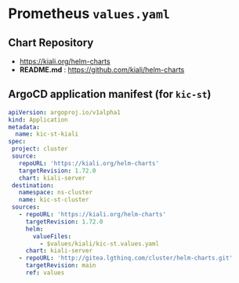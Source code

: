 # Prometheus `values.yaml`

## Chart Repository

- <https://kiali.org/helm-charts>
- **README.md** : <https://github.com/kiali/helm-charts>

## ArgoCD application manifest (for `kic-st`)

```yaml
apiVersion: argoproj.io/v1alpha1
kind: Application
metadata:
  name: kic-st-kiali
spec:
 project: cluster
 source:
   repoURL: 'https://kiali.org/helm-charts'
   targetRevision: 1.72.0
   chart: kiali-server
 destination:
   namespace: ns-cluster
   name: kic-st-cluster
 sources:
   - repoURL: 'https://kiali.org/helm-charts'
     targetRevision: 1.72.0
     helm:
       valueFiles:
         - $values/kiali/kic-st.values.yaml
     chart: kiali-server
   - repoURL: 'http://gitea.lgthinq.com/cluster/helm-charts.git'
     targetRevision: main
     ref: values
```